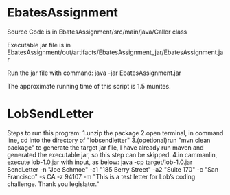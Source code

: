 # EbatesAssignment
Source Code is in EbatesAssignment/src/main/java/Caller class

Executable jar file is in EbatesAssignment/out/artifacts/EbatesAssignment_jar/EbatesAssignment.jar

Run the jar file with command: java -jar EbatesAssignment.jar

The approximate running time of this script is 1.5 munites.

# LobSendLetter

Steps to run this program:
1.unzip the package
2.open terminal, in command line, cd into the directory of "lobsendletter"
3.(opetional)run "mvn clean package" to generate the target jar file, I have already run maven and generated the executable jar, so this step can be skipped.
4.in cammanlin, execute lob-1.0.jar with input, as below:
java -cp target/lob-1.0.jar SendLetter -n "Joe Schmoe" -a1 "185 Berry Street" -a2 "Suite 170" -c "San Francisco" -s CA -z 94107 -m "This is a test letter for Lob’s coding challenge. Thank you legislator."

